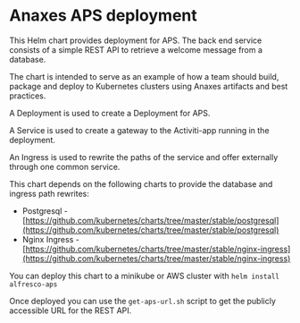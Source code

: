 # Anaxes APS deployment

This Helm chart provides deployment for APS.
The back end service consists of a simple REST API to retrieve a welcome message from a database.

The chart is intended to serve as an example of how a team should build, package and deploy to Kubernetes clusters using Anaxes artifacts and best practices.

A Deployment is used to create a Deployment for APS. 

A Service is used to create a gateway to the Activiti-app running in the deployment.

An Ingress is used to rewrite the paths of the service and offer externally through one common service.

This chart depends on the following charts to provide the database and ingress path rewrites:
- Postgresql - [https://github.com/kubernetes/charts/tree/master/stable/postgresql](https://github.com/kubernetes/charts/tree/master/stable/postgresql)
- Nginx Ingress - [https://github.com/kubernetes/charts/tree/master/stable/nginx-ingress](https://github.com/kubernetes/charts/tree/master/stable/nginx-ingress)

You can deploy this chart to a minikube or AWS cluster with `helm install alfresco-aps`

Once deployed you can use the `get-aps-url.sh` script to get the publicly accessible URL for the REST API.